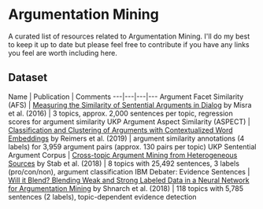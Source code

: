 # Argumentation Mining

A curated list of resources related to Argumentation Mining. I'll do my best to keep it up to date but please feel free to contribute if you have any links you feel are worth including here.

## Dataset

Name | Publication | Comments
---|---|---|---
Argument Facet Similarity (AFS) | [Measuring the Similarity of Sentential Arguments in Dialog](https://arxiv.org/pdf/1709.01887.pdf) by Misra et al. (2016) | 3 topics, approx. 2,000 sentences per topic, regression scores for argument similarity
UKP Argument Aspect Similarity (ASPECT) | [Classification and Clustering of Arguments with Contextualized Word Embeddings](https://www.aclweb.org/anthology/P19-1054/) by Reimers et al. (2019) | argument similarity annotations (4 labels) for 3,959 argument pairs (approx. 130 pairs per topic)
UKP Sentential Argument Corpus | [Cross-topic Argument Mining from Heterogeneous Sources](https://www.aclweb.org/anthology/D18-1402/) by Stab et al. (2018) | 8 topics with 25,492 sentences, 3 labels (pro/con/non), argument classification
IBM Debater: Evidence Sentences | [Will it Blend? Blending Weak and Strong Labeled Data in a Neural Network for Argumentation Mining](https://www.aclweb.org/anthology/P18-2095/) by Shnarch et al. (2018) | 118 topics with 5,785 sentences (2 labels), topic-dependent evidence detection
